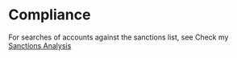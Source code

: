 # Compliance

For searches of accounts against the sanctions list, see Check my [Sanctions Analysis](./Sanctions.ipynb)
